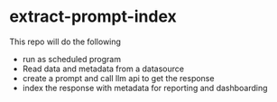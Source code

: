 # extract-prompt-index
This repo will do the following
- run as scheduled program
- Read data and metadata from a datasource 
- create a prompt and call llm api to get the response
- index the response with metadata for reporting and dashboarding

